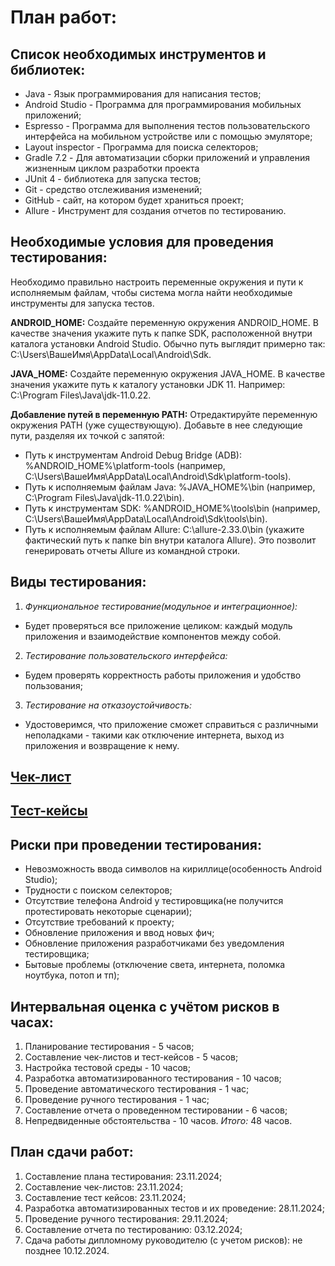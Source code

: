 # План работ:
## Список необходимых инструментов и библиотек:
- Java - Язык программирования для написания тестов;
- Android Studio - Программа для программирования мобильных приложений;
- Espresso - Программа для выполнения тестов пользовательского интерфейса на мобильном устройстве или с помощью эмуляторе;
- Layout inspector - Программа для поиска селекторов;
- Gradle 7.2 - Для автоматизации сборки приложений и управления жизненным циклом разработки проекта
- JUnit 4 - библиотека для запуска тестов;
- Git  - средство отслеживания изменений;
- GitHub - сайт, на котором будет храниться проект;
- Allure - Инструмент для создания отчетов по тестированию.

## Необходимые условия для проведения тестирования:
Необходимо правильно настроить переменные окружения и пути к исполняемым файлам, чтобы система могла найти необходимые инструменты для запуска тестов.

__ANDROID_HOME:__ Создайте переменную окружения ANDROID_HOME. В качестве значения укажите путь к папке SDK, расположенной внутри каталога установки Android Studio. Обычно путь выглядит примерно так: C:\Users\ВашеИмя\AppData\Local\Android\Sdk.  

__JAVA_HOME:__ Создайте переменную окружения JAVA_HOME.
В качестве значения укажите путь к каталогу установки JDK 11. Например: C:\Program Files\Java\jdk-11.0.22.

__Добавление путей в переменную PATH:__   Отредактируйте переменную окружения PATH (уже существующую). Добавьте в нее следующие пути, разделяя их точкой с запятой:
- Путь к инструментам Android Debug Bridge (ADB): %ANDROID_HOME%\platform-tools (например, C:\Users\ВашеИмя\AppData\Local\Android\Sdk\platform-tools).
 - Путь к исполняемым файлам Java: %JAVA_HOME%\bin (например, C:\Program Files\Java\jdk-11.0.22\bin).
 - Путь к инструментам SDK: %ANDROID_HOME%\tools\bin (например, C:\Users\ВашеИмя\AppData\Local\Android\Sdk\tools\bin).
 - Путь к исполняемым файлам Allure: C:\allure-2.33.0\bin (укажите фактический путь к папке bin внутри каталога Allure). Это позволит генерировать отчеты Allure из командной строки.

## Виды тестирования:
1. _Функциональное тестирование(модульное и интеграционное):_
- Будет проверяться все приложение целиком: каждый модуль приложения и взаимодействие компонентов между собой.
2. _Тестирование пользовательского интерфейса:_
- Будем проверять корректность работы приложения и удобство пользования;
3. _Тестирование на отказоустойчивость:_
- Удостоверимся, что приложение сможет справиться с различными неполадками - такими как отключение интернета, выход из приложения и возвращение к нему.

## [Чек-лист](Check.xlsx)

## [Тест-кейсы](Test-case.xlsx)

## Риски при проведении тестирования:
- Невозможность ввода символов на кириллице(особенность Android Studio);
- Трудности с поиском селекторов;
- Отсутствие телефона Android у тестировщика(не получится протестировать некоторые сценарии);
- Отсутствие требований к проекту;
- Обновление приложения и ввод новых фич;
- Обновление приложения разработчиками без уведомления тестировщика;
- Бытовые проблемы (отключение света, интернета, поломка ноутбука, потоп и тп);

## Интервальная оценка с учётом рисков в часах:
1. Планирование тестирования - 5 часов;
2. Составление чек-листов и тест-кейсов - 5 часов;
3. Настройка тестовой среды - 10 часов;
4. Разработка автоматизированного тестирования - 10 часов;
5. Проведение автоматического тестирования - 1 час;
6. Проведение ручного тестирования - 1 час;
7. Составление отчета о проведенном тестировании - 6 часов;
8. Непредвиденные обстоятельства - 10 часов.
_Итого:_ 48 часов.

## План сдачи работ:
1. Составление плана тестирования: 23.11.2024;
2. Составление чек-листов: 23.11.2024;
3. Составление тест кейсов: 23.11.2024;
4. Разработка автоматизированных тестов и их проведение: 28.11.2024;
5. Проведение ручного тестирования: 29.11.2024;
6. Составление отчета по тестированию: 03.12.2024;
7. Сдача работы дипломному руководителю (с учетом рисков): не позднее 10.12.2024.